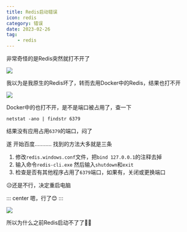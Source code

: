 ```yaml
---
title: Redis启动错误
icon: redis
category: 错误
date: 2023-02-26
tag:
    - redis
---
```


非常奇怪的是Redis突然就打不开了

![](https://cdn.jsdelivr.net/gh/miomiora/image/image/123asdYGY.png)

我以为是我原生的Redis坏了，转而去用Docker中的Redis，结果也打不开

![](https://cdn.jsdelivr.net/gh/miomiora/image/image/864Z04XXNB00NNN.png)

Docker中的也打不开，是不是端口被占用了，查一下

```shell :no-line-numbers
netstat -ano | findstr 6379
```

结果没有应用占用`6379`的端口，闷了

遂 开始百度...........
找到的方法大多就是三条
1. 修改`redis.windows.conf`文件，把`bind 127.0.0.1`的注释去掉
2. 输入命令`redis-cli.exe` 然后输入`shutdown`和`exit`
3. 检查是否有其他程序占用了`6379`端口，如果有，关闭或更换端口

😥还是不行，决定重启电脑

::: center
嗯，行了😊
:::

![](https://cdn.jsdelivr.net/gh/miomiora/image/image/6AWZGWV84RWHPJZE.png)

所以为什么之前Redis启动不了了😶‍🌫️